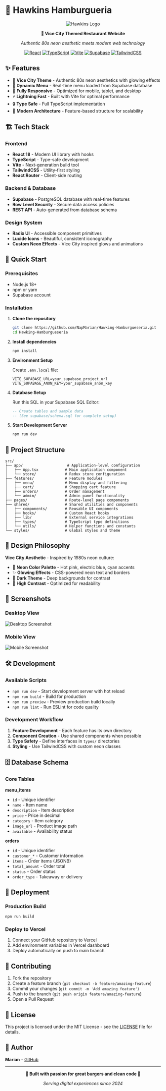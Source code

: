 # 🍔 Hawkins Hamburgueria

<div align="center">

![Hawkins Logo](./public/hawkins-logo.jpg)

**🌃 Vice City Themed Restaurant Website**

*Authentic 80s neon aesthetic meets modern web technology*

[![React](https://img.shields.io/badge/React-18-61DAFB?style=for-the-badge&logo=react)](https://reactjs.org/)
[![TypeScript](https://img.shields.io/badge/TypeScript-5-3178C6?style=for-the-badge&logo=typescript)](https://www.typescriptlang.org/)
[![Vite](https://img.shields.io/badge/Vite-5-646CFF?style=for-the-badge&logo=vite)](https://vitejs.dev/)
[![Supabase](https://img.shields.io/badge/Supabase-Database-3ECF8E?style=for-the-badge&logo=supabase)](https://supabase.com/)
[![TailwindCSS](https://img.shields.io/badge/Tailwind-CSS-06B6D4?style=for-the-badge&logo=tailwindcss)](https://tailwindcss.com/)

</div>

## ✨ Features

- 🎨 **Vice City Theme** - Authentic 80s neon aesthetics with glowing effects
- 🍔 **Dynamic Menu** - Real-time menu loaded from Supabase database
- 📱 **Fully Responsive** - Optimized for mobile, tablet, and desktop
- ⚡ **Lightning Fast** - Built with Vite for optimal performance
- 🔒 **Type Safe** - Full TypeScript implementation
- 🎯 **Modern Architecture** - Feature-based structure for scalability

## 🏗️ Tech Stack

### Frontend
- **React 18** - Modern UI library with hooks
- **TypeScript** - Type-safe development
- **Vite** - Next-generation build tool
- **TailwindCSS** - Utility-first styling
- **React Router** - Client-side routing

### Backend & Database
- **Supabase** - PostgreSQL database with real-time features
- **Row Level Security** - Secure data access policies
- **REST API** - Auto-generated from database schema

### Design System
- **Radix UI** - Accessible component primitives
- **Lucide Icons** - Beautiful, consistent iconography
- **Custom Neon Effects** - Vice City inspired glows and animations

## 🚀 Quick Start

### Prerequisites
- Node.js 18+ 
- npm or yarn
- Supabase account

### Installation

1. **Clone the repository**
   ```bash
   git clone https://github.com/NapMarian/Hawking-Hamburgueseria.git
   cd Hawking-Hamburgueseria
   ```

2. **Install dependencies**
   ```bash
   npm install
   ```

3. **Environment Setup**
   
   Create `.env.local` file:
   ```env
   VITE_SUPABASE_URL=your_supabase_project_url
   VITE_SUPABASE_ANON_KEY=your_supabase_anon_key
   ```

4. **Database Setup**
   
   Run this SQL in your Supabase SQL Editor:
   ```sql
   -- Create tables and sample data
   -- (See supabase/schema.sql for complete setup)
   ```

5. **Start Development Server**
   ```bash
   npm run dev
   ```

## 📁 Project Structure

```
src/
├── app/                    # Application-level configuration
│   ├── App.tsx            # Main application component
│   └── store/             # Redux store configuration
├── features/              # Feature modules
│   ├── menu/              # Menu display and filtering
│   ├── cart/              # Shopping cart feature
│   ├── orders/            # Order management
│   └── admin/             # Admin panel functionality
├── pages/                 # Route-level page components
├── shared/                # Shared utilities and components
│   ├── components/        # Reusable UI components
│   ├── hooks/             # Custom React hooks
│   ├── lib/               # External service integrations
│   ├── types/             # TypeScript type definitions
│   └── utils/             # Helper functions and constants
└── styles/                # Global styles and theme
```

## 🎨 Design Philosophy

**Vice City Aesthetic** - Inspired by 1980s neon culture:
- 🌈 **Neon Color Palette** - Hot pink, electric blue, cyan accents
- ✨ **Glowing Effects** - CSS-powered neon text and borders
- 🌃 **Dark Theme** - Deep backgrounds for contrast
- 🎯 **High Contrast** - Optimized for readability

## 📱 Screenshots

### Desktop View
![Desktop Screenshot](./docs/screenshots/desktop.png)

### Mobile View
![Mobile Screenshot](./docs/screenshots/mobile.png)

## 🛠️ Development

### Available Scripts

- `npm run dev` - Start development server with hot reload
- `npm run build` - Build for production
- `npm run preview` - Preview production build locally
- `npm run lint` - Run ESLint for code quality

### Development Workflow

1. **Feature Development** - Each feature has its own directory
2. **Component Creation** - Use shared components when possible
3. **Type Safety** - Define interfaces in `types/` directories
4. **Styling** - Use TailwindCSS with custom neon classes

## 🗄️ Database Schema

### Core Tables

**menu_items**
- `id` - Unique identifier
- `name` - Item name
- `description` - Item description
- `price` - Price in decimal
- `category` - Item category
- `image_url` - Product image path
- `available` - Availability status

**orders**
- `id` - Unique identifier
- `customer_*` - Customer information
- `items` - Order items (JSONB)
- `total_amount` - Order total
- `status` - Order status
- `order_type` - Takeaway or delivery

## 🚀 Deployment

### Production Build

```bash
npm run build
```

### Deploy to Vercel

1. Connect your GitHub repository to Vercel
2. Add environment variables in Vercel dashboard
3. Deploy automatically on push to main branch

## 🤝 Contributing

1. Fork the repository
2. Create a feature branch (`git checkout -b feature/amazing-feature`)
3. Commit your changes (`git commit -m 'Add amazing feature'`)
4. Push to the branch (`git push origin feature/amazing-feature`)
5. Open a Pull Request

## 📄 License

This project is licensed under the MIT License - see the [LICENSE](LICENSE) file for details.

## 👤 Author

**Marian** - [GitHub](https://github.com/NapMarian)

---

<div align="center">

**🍔 Built with passion for great burgers and clean code 🍔**

*Serving digital experiences since 2024*

</div>